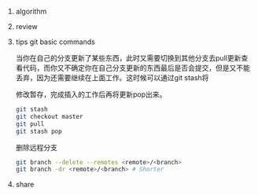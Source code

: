 1. algorithm

2. review

3. tips git basic commands

   当你在自己的分支更新了某些东西，此时又需要切换到其他分支去pull更新查看代码，而你又不确定你在自己分支更新的东西最后是否会提交，但是又不能丢弃，因为还需要继续在上面工作。这时候可以通过git stash将

   修改暂存，完成插入的工作后再将更新pop出来。

   ```bash
   git stash
   git checkout master
   git pull
   git stash pop
   ```

   删除远程分支

   ```bash
   git branch --delete --remotes <remote>/<branch>
   git branch -dr <remote>/<branch> # Shorter
   ```

4. share

